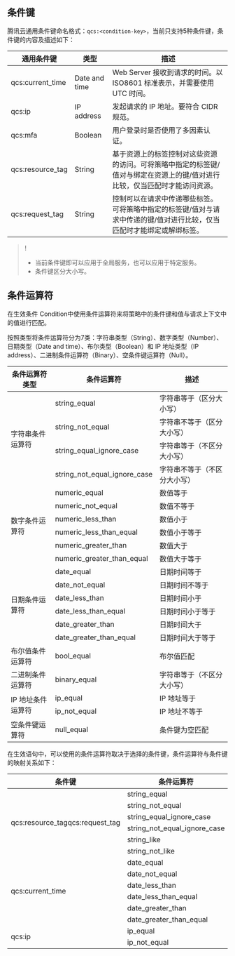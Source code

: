﻿
## 条件键

腾讯云通用条件键命名格式：`qcs:<condition-key>`，当前只支持5种条件键，条件键的内容及描述如下：


| 通用条件键       | 类型          | 描述                                                         |
| ---------------- | ------------- | ------------------------------------------------------------ |
| qcs:current_time | Date and time | Web Server 接收到请求的时间。以 ISO8601 标准表示，并需要使用 UTC 时间。 |
| qcs:ip           | IP address    | 发起请求的 IP 地址。要符合 CIDR 规范。                       |
| qcs:mfa          | Boolean       | 用户登录时是否使用了多因素认证。                             |
| qcs:resource_tag | String        | 基于资源上的标签控制对这些资源的访问。可将策略中指定的标签键/值对与绑定在资源上的键/值对进行比较，仅当匹配时才能访问资源。 |
| qcs:request_tag  | String        | 控制可以在请求中传递哪些标签。可将策略中指定的标签键/值对与请求中传递的键/值对进行比较，仅当匹配时才能绑定或解绑标签。 |

>!
>- 当前条件键即可以应用于全局服务，也可以应用于特定服务。
>- 条件键区分大小写。





## 条件运算符

在生效条件 Condition中使用条件运算符来将策略中的条件键和值与请求上下文中的值进行匹配。

按照类型将条件运算符分为7类：字符串类型（String）、数字类型（Number）、日期类型（Date and time）、布尔类型（Boolean）和 IP 地址类型（IP address）、二进制条件运算符（Binary）、空条件键运算符（Null）。



<table>
<thead>
<tr>
<th>条件运算符类型</th>
<th>条件运算符</th>
<th>描述</th>
</tr>
</thead>
<tbody><tr>
<td rowspan="4">字符串条件运算符</td>
<td>string_equal</td>
<td>字符串等于（区分大小写）</td>
</tr>
<tr>
<td>string_not_equal</td>
<td>字符串不等于（区分大小写）</td>
</tr>
<tr>
<td>string_equal_ignore_case</td>
<td>字符串等于（不区分大小写）</td>
</tr>
<tr>
<td>string_not_equal_ignore_case</td>
<td>字符串不等于（不区分大小写）</td>
</tr>
<tr>
<td rowspan="6">数字条件运算符</td>
<td>numeric_equal</td>
<td>数值等于</td>
</tr>
<tr>
<td>numeric_not_equal</td>
<td>数值不等于</td>
</tr>
<tr>
<td>numeric_less_than</td>
<td>数值小于</td>
</tr>
<tr>
<td>numeric_less_than_equal</td>
<td>数值小于等于</td>
</tr>
<tr>
<td>numeric_greater_than</td>
<td>数值大于</td>
</tr>
<tr>
<td>numeric_greater_than_equal</td>
<td>数值大于等于</td>
</tr>
<tr>
<td  rowspan="6">日期条件运算符</td>
<td>date_equal</td>
<td>日期时间等于</td>
</tr>
<tr>
<td>date_not_equal</td>
<td>日期时间不等于</td>
</tr>
<tr>
<td>date_less_than</td>
<td>日期时间小于</td>
</tr>
<tr>
<td>date_less_than_equal</td>
<td>日期时间小于等于</td>
</tr>
<tr>
<td>date_greater_than</td>
<td>日期时间大于</td>
</tr>
<tr>
<td>date_greater_than_equal</td>
<td>日期时间大于等于</td>
</tr>
<tr>
<td>布尔值条件运算符</td>
<td>bool_equal</td>
<td>布尔值匹配</td>
</tr>
<tr>
<td>二进制条件运算符</td>
<td>binary_equal</td>
<td>字符串等于（不区分大小写）</td>
</tr>
<tr>
<td rowspan="2">IP 地址条件运算符</td>
<td>ip_equal</td>
<td>IP 地址等于</td>
</tr>
<tr>
<td>ip_not_equal</td>
<td>IP 地址不等于</td>
</tr>
<tr>
<td>空条件键运算符</td>
<td>null_equal</td>
<td>条件键为空匹配</td>
</tr>
</tbody></table>


在生效语句中，可以使用的条件运算符取决于选择的条件键，条件运算符与条件键的映射关系如下：


<table>
<thead>
<tr>
<th>条件键</th>
<th>条件运算符</th>
</tr>
</thead>
<tbody><tr>
<td rowspan="6">qcs:resource_tagqcs:request_tag</td>
<td>string_equal</td>
</tr>
<tr>
<td>string_not_equal</td>
<td></td>
</tr>
<tr>
<td>string_equal_ignore_case</td>
<td></td>
</tr>
<tr>
<td>string_not_equal_ignore_case</td>
<td></td>
</tr>
<tr>
<td>string_like</td>
<td></td>
</tr>
<tr>
<td>string_not_like</td>
<td></td>
</tr>
<tr>
<td rowspan="6">qcs:current_time</td>
<td>date_equal</td>
</tr>
<tr>
<td>date_not_equal</td>
<td></td>
</tr>
<tr>
<td>date_less_than</td>
<td></td>
</tr>
<tr>
<td>date_less_than_equal</td>
<td></td>
</tr>
<tr>
<td>date_greater_than</td>
<td></td>
</tr>
<tr>
<td>date_greater_than_equal</td>
<td></td>
</tr>
<tr>
<td rowspan="2">qcs:ip</td>
<td>ip_equal</td>
</tr>
<tr>
<td>ip_not_equal</td>
<td></td>
</tr>
</tbody></table>